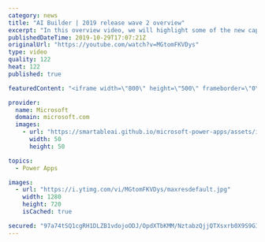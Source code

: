 ```yaml
---
category: news
title: "AI Builder | 2019 release wave 2 overview"
excerpt: "In this overview video, we will highlight some of the new capabilities included in the latest update to AI Builder within Power Apps that will help you plan and prepare for the upcoming updates with confidence.     Here are the capabilities covered:  • Building AI models  • Managing and sharing AI models"
publishedDateTime: 2019-10-29T17:07:21Z
originalUrl: "https://youtube.com/watch?v=MGtomFKVDys"
type: video
quality: 122
heat: 122
published: true

featuredContent: "<iframe width=\"800\" height=\"500\" frameborder=\"0\" src=\"https://www.youtube.com/embed/MGtomFKVDys\" allow=\"accelerometer; autoplay; encrypted-media; gyroscope; picture-in-picture\" allowfullscreen></iframe>"

provider:
  name: Microsoft
  domain: microsoft.com
  images:
    - url: "https://smartableai.github.io/microsoft-power-apps/assets/images/organizations/microsoft.com-50x50.jpg"
      width: 50
      height: 50

topics:
  - Power Apps

images:
  - url: "https://i.ytimg.com/vi/MGtomFKVDys/maxresdefault.jpg"
    width: 1280
    height: 720
    isCached: true

secured: "97a74tSQ1cgRH1DLZB1vdojoODJ/OpdXTbKMM/NztabzQjjQTXsxrb0X9S9GICjPcsuwxRzcyivrR36kUb/0d3MBll3yaH3TKaIShB1saomQUYZGFxjYWJ3Vme0/XjJtLzIm40+A6H8wHSRAu4HOMEsi2o6GhANTyn8rDKGw4gGlkS1qDApG7Rl5WEgJm9fn4Tw7j5++n/PfNZP+kntPZprTb+1O9mmusOSKcCyqcte+c8vNxwPjN1R0PfXAuQUjaKMA4kWj5fRF0EEkhpdWvW7Reow1RmbP2gbFc5wpSkbQgWXDWaSpE63CGqi1ja2oFZkNu5Z67u1QcymdI8TJ43BR5IZtFURaiHoZzwnCM1pdTQdzi3heZ9xR57rxUu4sJvUL4orJ2BV3w9+Xyts9XpHkSuI/T/N9qkRggJ1He8EcBYXerJ6nHERY9A1ooyzs;4Cc4wTraE9VS11U0YZDHcQ=="
---
```


